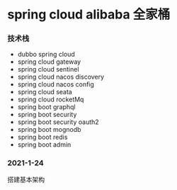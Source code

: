 # spring cloud alibaba 全家桶

### 技术栈
- dubbo spring cloud
- spring cloud gateway
- spring cloud sentinel
- spring cloud nacos discovery
- spring cloud nacos config
- spring cloud seata
- spring cloud rocketMq
- spring boot graphql 
- spring boot security
- spring boot security oauth2
- spring boot mognodb
- spring boot redis
- spring boot admin

### 2021-1-24
搭建基本架构
